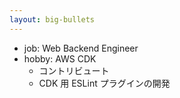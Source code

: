 ```yaml
---
layout: big-bullets
---
```


<profile />

* job: Web Backend Engineer
* hobby: AWS CDK
  * コントリビュート
  * CDK 用 ESLint プラグインの開発

<!-- 
自己紹介です。山梨と申します  
株式会社メイツという会社で Web バックエンドエンジニアをしております  
プライベートでは、AWS CDK のコントリビュートをしたり、CDK 用の ESLint プラグインを開発しています

今回は、この CDK 用 ESLint Plugin の開発で得た知見をもとに、型情報を使用した ESLint カスタムルールについて紹介します
-->
